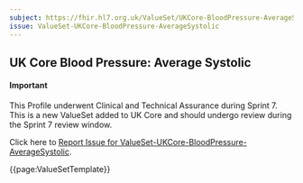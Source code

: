 ```yaml
---
subject: https://fhir.hl7.org.uk/ValueSet/UKCore-BloodPressure-AverageSystolic
issue: ValueSet-UKCore-BloodPressure-AverageSystolic
---
```

## UK Core Blood Pressure: Average Systolic

<div id="newAsset" markdown="span" class="alert alert-success" role="alert"><h4><i class="fa fa-star"></i> Important</h4>

This Profile underwent Clinical and Technical Assurance during Sprint 7. This is a new ValueSet added to UK Core and should undergo review during the Sprint 7 review window.

Click here to <a href="https://simplifier.net/HL7FHIRUKCoreR4/ValueSet-UKCore-BloodPressure-AverageSystolic/~issues?level=File">Report Issue for ValueSet-UKCore-BloodPressure-AverageSystolic</a>.
</div>

{{page:ValueSetTemplate}}